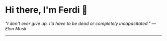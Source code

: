 <h1>Hi there, I'm Ferdi 👋</h1>

<p><em>
  "I don't ever give up. I'd have to be dead or completely incapacitated." — Elon Musk
</em></p>

---
